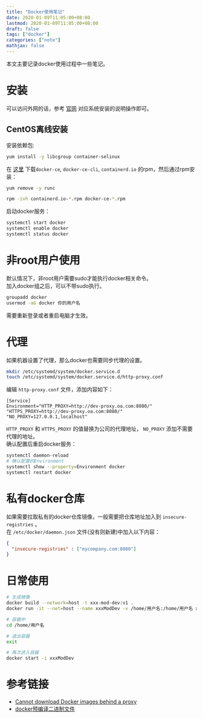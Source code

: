 ```yaml
---
title: "Docker使用笔记"
date: 2020-01-09T11:05:00+08:00
lastmod: 2020-01-09T11:05:00+08:00
draft: false
tags: ["docker"]
categories: ["note"]
mathjax: false
---
```


本文主要记录docker使用过程中一些笔记。  
<!--more-->

# 安装
可以访问外网的话，参考 [官网](https://hub.docker.com/search?q=&type=edition&offering=community) 对应系统安装的说明操作即可。  

## CentOS离线安装
安装依赖包:  
```sh
yum install -y libcgroup container-selinux
```

在 [这里](https://download.docker.com/linux/centos/7/x86_64/stable/Packages/) 下载`docker-ce`, `docker-ce-cli`, `containerd.io` 的rpm，然后通过rpm安装：  
```sh
yum remove -y runc

rpm -ivh containerd.io-*.rpm docker-ce-*.rpm
```
启动docker服务：  
```sh
systemctl start docker
systemctl enable docker
systemctl status docker
```

# 非root用户使用
默认情况下，非root用户需要sudo才能执行docker相关命令。  
加入docker组之后，可以不带sudo执行。  
```sh
groupadd docker
usermod -aG docker 你的用户名
```
需要重新登录或者重启电脑才生效。  

# 代理
如果机器设置了代理，那么docker也需要同步代理的设置。  
```sh
mkdir /etc/systemd/system/docker.service.d
touch /etc/systemd/system/docker.service.d/http-proxy.conf
```
编辑 `http-proxy.conf` 文件，添加内容如下：  
```
[Service]    
Environment="HTTP_PROXY=http://dev-proxy.oa.com:8080/" "HTTPS_PROXY=http://dev-proxy.oa.com:8080/" "NO_PROXY=127.0.0.1,localhost"
```
`HTTP_PROXY` 和 `HTTPS_PROXY` 的值替换为公司的代理地址， `NO_PROXY` 添加不需要代理的地址。  
确认配置后重启docker服务：  
```sh
systemctl daemon-reload
# 确认配置的Environment
systemctl show --property=Environment docker
systemctl restart docker
```

# 私有docker仓库
如果需要拉取私有的docker仓库镜像，一般需要把仓库地址加入到 `insecure-registries` 。  
在 `/etc/docker/daemon.json` 文件(没有则新建)中加入以下内容：  
```json
{
  "insecure-registries" : ["mycompany.com:8080"]
}
```

# 日常使用
```sh
# 生成镜像
docker build --network=host -t xxx-mod-dev:v1 .
docker run -it --net=host --name xxxModDev -v /home/用户名:/home/用户名 xxx-mod-dev:v1 /bin/bash

# 容器中
cd /home/用户名

# 退出容器
exit

# 再次进入容器
docker start -i xxxModDev
```

# 参考链接
- [Cannot download Docker images behind a proxy](https://stackoverflow.com/questions/23111631/cannot-download-docker-images-behind-a-proxy) 
- [docker预编译二进制文件](https://download.docker.com/linux/static/stable/x86_64/) 
